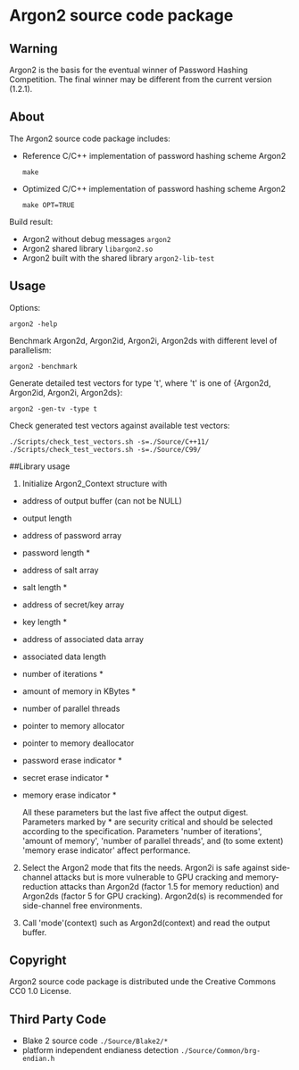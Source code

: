 # Argon2 source code package


## Warning
Argon2 is the basis for the eventual winner of Password Hashing Competition. 
The final winner may be different from the current version (1.2.1).

## About
The Argon2 source code package includes:
* Reference C/C++ implementation of password hashing scheme Argon2

	`make`
        
* Optimized C/C++ implementation of password hashing scheme Argon2

	`make OPT=TRUE`

Build result:
* Argon2 without debug messages
`argon2`
* Argon2 shared library
`libargon2.so`
* Argon2 built with the shared library
`argon2-lib-test`


## Usage
Options:

`argon2 -help`

Benchmark Argon2d, Argon2id, Argon2i, Argon2ds with different level of parallelism:

`argon2 -benchmark`

Generate detailed test vectors for type 't', where 't' is one of {Argon2d, Argon2id, Argon2i, Argon2ds}:

`argon2 -gen-tv -type t`

Check generated test vectors against available test vectors:

`./Scripts/check_test_vectors.sh -s=./Source/C++11/`
`./Scripts/check_test_vectors.sh -s=./Source/C99/`

##Library usage

1. Initialize Argon2_Context structure with
 - address of output buffer (can not be NULL)
 - output length
 - address of password array
 - password length *
 - address of salt array
 - salt length *
 - address of secret/key array
 - key length *
 - address of associated data array
 - associated data length
 - number of iterations *
 - amount of memory in KBytes  *
 - number of parallel threads
 - pointer to memory allocator
 - pointer to memory deallocator
 - password erase indicator *
 - secret erase indicator *
 - memory erase indicator *

	All these parameters but the last five affect the output digest. Parameters marked by * are security critical and should be selected according to the specification. Parameters  'number of iterations', 'amount of memory', 'number of parallel threads', and (to some extent) 'memory erase indicator' affect  performance.

2. Select the Argon2 mode that fits the needs. Argon2i is safe against side-channel attacks but is more vulnerable to GPU cracking and memory-reduction attacks than Argon2d (factor 1.5 for memory reduction) and Argon2ds (factor 5 for GPU cracking). Argon2d(s) is recommended for side-channel free environments.

3. Call 'mode'(context) such as Argon2d(context) and read the output buffer.


## Copyright
Argon2 source code package is distributed unde the Creative Commons CC0 1.0 License.


## Third Party Code
* Blake 2 source code
`./Source/Blake2/*`
* platform independent endianess detection
`./Source/Common/brg-endian.h`
